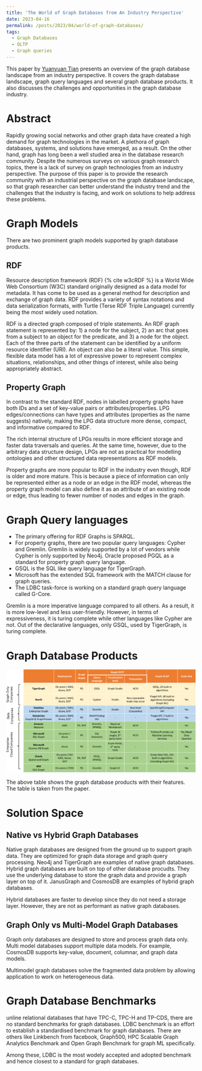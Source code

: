 ```yaml
---
title: 'The World of Graph Databases from An Industry Perspective'
date: 2023-04-16
permalink: /posts/2023/04/world-of-graph-databases/
tags:
  - Graph Databases
  - OLTP
  - Graph queries
---
```


This paper by [Yuanyuan Tian](yuanyuantian@microsoft.com) presents an overview of the graph database landscape from an industry perspective. It covers the graph database landscape, graph query languages and several graph database products. It also discusses the challenges and opportunities in the graph database industry.

Abstract
======
Rapidly growing social networks and other graph data have created a high demand for graph technologies in the market. A plethora of graph databases, systems, and solutions have emerged, as a result. On the other hand, graph has long been a well studied area in the database research community. Despite the numerous surveys on various graph research topics, there is a lack of survey on graph technologies from an industry perspective. The purpose of this paper is to provide the research community with an industrial perspective on the graph database landscape, so that graph researcher can better understand the industry trend and the challenges that the industry is facing, and work on solutions to help address these problems.


Graph Models
======
There are two prominent graph models supported by graph database products. 

RDF
------
Resource description framework (RDF) {% cite w3cRDF %} is a World Wide Web Consortium (W3C) standard originally designed as a data model for metadata. It has come to be used as a general method for description and exchange of graph data. RDF provides a variety of syntax notations and data serialization formats, with Turtle (Terse RDF Triple Language) currently being the most widely used notation. 

RDF is a directed graph composed of triple statements. An RDF graph statement is represented by: 1) a node for the subject, 2) an arc that goes from a subject to an object for the predicate, and 3) a node for the object. Each of the three parts of the statement can be identified by a uniform resource identifier (URI). An object can also be a literal value. This simple, flexible data model has a lot of expressive power to represent complex situations, relationships, and other things of interest, while also being appropriately abstract.

Property Graph
------
In contrast to the standard RDF, nodes in labelled property graphs have both IDs and a set of key-value pairs or attributes/properties. LPG edges/connections can have types and attributes (properties as the name suggests) natively, making the LPG data structure more dense, compact, and informative compared to RDF.

The rich internal structure of LPGs results in more efficient storage and faster data traversals and queries. At the same time, however, due to the arbitrary data structure design, LPGs are not as practical for modelling ontologies and other structured data representations as RDF models. 

Property graphs are more popular to RDF in the industry even though, RDF is older and more mature. This is because a piece of information can only be represented either as a node or an edge in the RDF model, whereas the property graph model can also define it as an attribute of an existing node or edge, thus leading to fewer number of nodes and edges in the graph.  

Graph Query languages
=====

* The primary offering for RDF Graphs is SPARQL. 
* For property graphs, there are two popular query languages: Cypher and Gremlin. Gremlin is widely supported by a lot of vendors while Cypher is only supported by Neo4j. Oracle proposed PGQL as a standard for property graph query language. 
* GSQL is the SQL like query language for TigerGraph. 
* Microsoft has the extended SQL framework with the MATCH clause for graph queries. 
* The LDBC task-force is working on a standard graph query language called G-Core.

Gremlin is a more imperative language compared to all others. As a result, it is more low-level and less user-friendly. However, in terms of expressiveness, it is turing complete while other languages like Cypher are not. Out of the declarative languages, only GSQL, used by TigerGraph, is turing complete.

Graph Database Products
=====
![Graph database products with their features](/images/worldofgraphdatabases/offeringstable.png)

The above table shows the graph database products with their features. The table is taken from the paper.

Solution Space
======
Native vs Hybrid Graph Databases
------
Native graph databases are designed from the ground up to support graph data. They are optimized for graph data storage and graph query processing. Neo4j and TigerGraph are examples of native graph databases. Hybrid graph databases are built on top of other database procudts. They use the underlying database to store the graph data and provide a graph layer on top of it. JanusGraph and CosmosDB are examples of hybrid graph databases. 

Hybrid databases are faster to develop since they do not need a storage layer. However, they are not as performant as native graph databases.

Graph Only vs Multi-Model Graph Databases
------
Graph only databases are designed to store and process graph data only. Multi model databases support multiple data models. For example, CosmosDB supports key-value, document, columnar, and graph data models.

Multimodel graph databases solve the fragmented data problem by allowing application to work on heterogeneous data.

Graph Database Benchmarks
======
unline relational databases that have TPC-C, TPC-H and TP-CDS, there are no standard benchmarks for graph databases. LDBC benchmark is an effort to establish a standardised benchmark for graph databases. There are others like Linkbench from facebook, Graph500, HPC Scalable Graph Analytics Benchmark and Open Graph Benchmark for graph ML specifically.

Among these, LDBC is the most wodely accepted and adopted benchmark and hence closest to a standard for graph databases.

